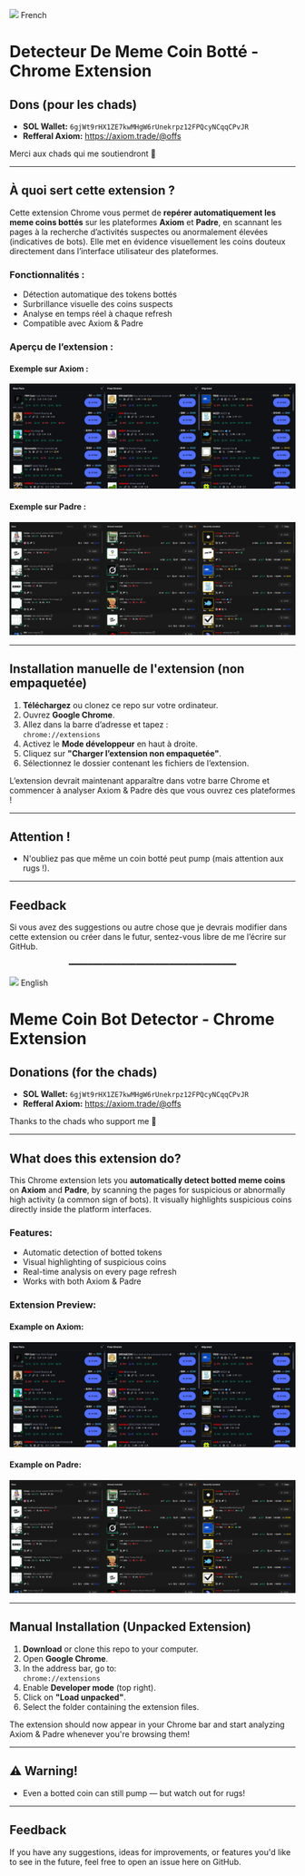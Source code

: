 <img src="https://flagcdn.com/w40/fr.png" width="20"/> French 
# Detecteur De Meme Coin Botté - Chrome Extension

## Dons (pour les chads)
- **SOL Wallet:** `6gjWt9rHX1ZE7kwMHgW6rUnekrpz12FPQcyNCqqCPvJR`
- **Refferal Axiom:** https://axiom.trade/@offs

Merci aux chads qui me soutiendront 🙏

---

## À quoi sert cette extension ?

Cette extension Chrome vous permet de **repérer automatiquement les meme coins bottés** sur les plateformes **Axiom** et **Padre**, en scannant les pages à la recherche d’activités suspectes ou anormalement élevées (indicatives de bots). Elle met en évidence visuellement les coins douteux directement dans l’interface utilisateur des plateformes.

### Fonctionnalités :
- Détection automatique des tokens bottés
- Surbrillance visuelle des coins suspects
- Analyse en temps réel à chaque refresh
- Compatible avec Axiom & Padre

### Aperçu de l’extension :

#### Exemple sur Axiom :
![Screenshot Axiom](screenshots/axiom.png)

#### Exemple sur Padre :
![Screenshot Padre](screenshots/padre.png)

---

## Installation manuelle de l'extension (non empaquetée)

1. **Téléchargez** ou clonez ce repo sur votre ordinateur.
2. Ouvrez **Google Chrome**.
3. Allez dans la barre d’adresse et tapez :  
   `chrome://extensions`
4. Activez le **Mode développeur** en haut à droite.
5. Cliquez sur **"Charger l’extension non empaquetée"**.
6. Sélectionnez le dossier contenant les fichiers de l’extension.

L’extension devrait maintenant apparaître dans votre barre Chrome et commencer à analyser Axiom & Padre dès que vous ouvrez ces plateformes !

---

## Attention !

- N'oubliez pas que même un coin botté peut pump (mais attention aux rugs !).

---

## Feedback

Si vous avez des suggestions ou autre chose que je devrais modifier dans cette extension ou créer dans le futur, sentez-vous libre de me l’écrire sur GitHub.

<p align="center">━━━━━━━━━━━━━━━━━━━━━━━━━━━━━━━━━━━</p>

<img src="https://flagcdn.com/w40/us.png" width="20"/> English
# Meme Coin Bot Detector - Chrome Extension

## Donations (for the chads)
- **SOL Wallet:** `6gjWt9rHX1ZE7kwMHgW6rUnekrpz12FPQcyNCqqCPvJR`
- **Refferal Axiom:** https://axiom.trade/@offs

Thanks to the chads who support me 🙏

---

## What does this extension do?

This Chrome extension lets you **automatically detect botted meme coins** on **Axiom** and **Padre**, by scanning the pages for suspicious or abnormally high activity (a common sign of bots). It visually highlights suspicious coins directly inside the platform interfaces.

### Features:
- Automatic detection of botted tokens
- Visual highlighting of suspicious coins
- Real-time analysis on every page refresh
- Works with both Axiom & Padre

### Extension Preview:

#### Example on Axiom:
![Screenshot Axiom](screenshots/axiom.png)

#### Example on Padre:
![Screenshot Padre](screenshots/padre.png)

---

## Manual Installation (Unpacked Extension)

1. **Download** or clone this repo to your computer.
2. Open **Google Chrome**.
3. In the address bar, go to:  
   `chrome://extensions`
4. Enable **Developer mode** (top right).
5. Click on **"Load unpacked"**.
6. Select the folder containing the extension files.

The extension should now appear in your Chrome bar and start analyzing Axiom & Padre whenever you're browsing them!

---

## ⚠️ Warning!

- Even a botted coin can still pump — but watch out for rugs!

---

## Feedback

If you have any suggestions, ideas for improvements, or features you'd like to see in the future, feel free to open an issue here on GitHub.